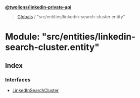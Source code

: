 **[@twolions/linkedin-private-api](../README.md)**

> [Globals](../globals.md) / "src/entities/linkedin-search-cluster.entity"

# Module: "src/entities/linkedin-search-cluster.entity"

## Index

### Interfaces

* [LinkedInSearchCluster](../interfaces/_src_entities_linkedin_search_cluster_entity_.linkedinsearchcluster.md)
